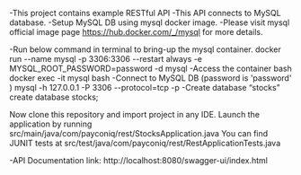 -This project contains example RESTful API
-This API connects to MySQL database.
-Setup MySQL DB using mysql docker image. 
-Please visit mysql official image page https://hub.docker.com/_/mysql for more details.

-Run below command in terminal to bring-up the mysql container.
docker run --name mysql -p 3306:3306 --restart always -e MYSQL_ROOT_PASSWORD=password -d mysql
-Access the container bash
docker exec -it mysql bash
-Connect to MySQL DB (password is 'password' )
mysql -h 127.0.0.1 -P 3306 --protocol=tcp -p
-Create database “stocks” 
create database stocks;

Now clone this repository and import project in any IDE.
Launch the application by running src/main/java/com/payconiq/rest/StocksApplication.java
You can find JUNIT tests at src/test/java/com/payconiq/rest/RestApplicationTests.java

-API Documentation link:
http://localhost:8080/swagger-ui/index.html
